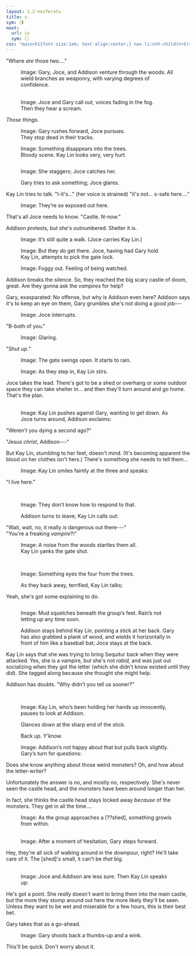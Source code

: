 ```yaml
---
layout: 1.2-nosferatu
title: v.
sym: 🌖︎
next:
  url: iv
  sym: 🌕︎
css: "main>h1{font-size:1em; text-align:center;} nav li:nth-child(n+5){display:none;} header h2{color:#404040;} nav li:nth-child(4){color:#808080;} main,figcaption{text-align:center;} p{max-width:400px;} #stfu figure{margin-bottom:0;} #three img{display:block; margin:.25em auto;} @media only screen and (min-width:675px){#three img{display:inline; margin:0;}"
---
```

"Where *are* those two...."

<figure><img src="{%include url.html%}/assets/img/au/5-01.png" alt=""/>
<figcaption><span class="x">Image: </span>Gary, Joce, and Addison venture through the woods. All wield branches as weaponry, with varying degrees of confidence.</figcaption></figure>

<figure><img src="{%include url.html%}/assets/img/au/5-02.png" alt=""/> <img src="{%include url.html%}/assets/img/au/5-03.png" alt=""/>
<figcaption><span class="x">Image: </span>Joce and Gary call out, voices fading in the fog.<br/>Then they hear a scream.</figcaption></figure>

<i>Those things.</i>

<figure><img src="{%include url.html%}/assets/img/au/5-04.png" alt=""/><br/><img src="{%include url.html%}/assets/img/au/5-05.png" alt=""/>
<figcaption><span class="x">Image: </span>Gary rushes forward, Joce pursues.<br/>They stop dead in their tracks.</figcaption></figure>

<figure><img src="{%include url.html%}/assets/img/au/5-06.png" alt=""/><br/><img src="https://via.placeholder.com/800x600.png" alt=""/>
<figcaption><span class="x">Image: </span>Something disappears into the trees.<br/>Bloody scene. Kay Lin looks very, very hurt.</figcaption></figure>

<figure><img src="https://via.placeholder.com/400x300.png" alt=""/><br/><img src="https://via.placeholder.com/400x300.png" alt=""/>
<figcaption><p><span class="x">Image: </span>She staggers; Joce catches her.</p><p>Gary tries to ask something; Joce glares.</p></figcaption></figure>

Kay Lin tries to talk. "I-it's..." (her voice is strained) "it's not... s-safe here...."

<figure><img src="https://via.placeholder.com/400x150.png" alt=""/>
<figcaption><span class="x">Image: </span>They’re so exposed out here.</figcaption></figure>

That's all Joce needs to know. "Castle. N-*now.*"

Addison protests, but she's outnumbered. Shelter it is.

<figure><img src="https://via.placeholder.com/1600x300.png" alt=""/>
<figcaption><span class="x">Image: </span>It’s still quite a walk. (Joce carries Kay&nbsp;Lin.)</figcaption></figure>

<figure><img src="https://via.placeholder.com/1200x300.png" alt=""/>
<figcaption><span class="x">Image: </span>But they <em>do</em> get there. Joce, having had Gary hold Kay&nbsp;Lin, attempts to pick the gate lock.</figcaption></figure>

<figure><img src="https://via.placeholder.com/400x300.png" alt=""/>
<figcaption><span class="x">Image: </span>Foggy out. Feeling of being watched.</figcaption></figure>

Addison breaks the silence. So, they reached the big scary castle of doom, great. Are they gonna ask the *vampires* for help?

Gary, exasparated: No offense, but why is Addison even here? Addison says it's to keep an eye on them, Gary grumbles she's not doing a good job---

<div id="stfu" markdown="1">
<figure><img src="https://via.placeholder.com/400x200.png" alt=""/>
<figcaption><span class="x">Image: </span>Joce interrupts.</figcaption></figure>

"B-both of you."

<figure><img src="https://via.placeholder.com/400x200.png" alt=""/>
<figcaption><span class="x">Image: </span>Glaring.</figcaption></figure>

"*Shut up.*"
</div>

<figure><img src="https://via.placeholder.com/600x300.png" alt=""/>
<figcaption><span class="x">Image: </span>The gate swings open. It starts to rain.</figcaption></figure>

<figure><img src="https://via.placeholder.com/400x300.png" alt=""/>
<figcaption><span class="x">Image: </span>As they step in, Kay&nbsp;Lin stirs.</figcaption></figure>

Joce takes the lead. There's got to be a shed or overhang or *some* outdoor space they can take shelter in... and then they'll turn around and go home. That's the plan.

<figure><img src="https://via.placeholder.com/400x300.png" alt=""/> <img src="https://via.placeholder.com/400x300.png" alt=""/>
<figcaption><span class="x">Image: </span>Kay Lin pushes against Gary, wanting to get down. As Joce turns around, Addison exclaims:</figcaption></figure>

"Weren't you dying a second ago?"

"Jesus *christ*, Addison---"

But Kay Lin, stumbling to her feet, doesn't mind. (It's becoming apparent the blood on her clothes isn't hers.) There's something she needs to tell them...

<figure style="margin-bottom:0;"><img src="https://via.placeholder.com/400x300.png" alt=""/>
<figcaption><span class="x">Image: </span>Kay Lin smiles faintly at the three and speaks:</figcaption></figure>

"I live here."

<figure><img src="https://via.placeholder.com/400x300.png" alt=""/> <img src="https://via.placeholder.com/400x300.png" alt=""/>
<figcaption><p><span class="x">Image: </span>They don’t know how to respond to that.</p><p>Addison turns to leave; Kay Lin calls out:</p></figcaption></figure>

"Wait, wait, no, it really *is* dangerous out there---"  
"You're a freaking *vampire*?!"

<figure><img src="https://via.placeholder.com/400x150.png" alt=""/><br/><img src="https://via.placeholder.com/400x200.png" alt=""/>
<figcaption><span class="x">Image: </span>A noise from the woods startles them all.<br/>Kay Lin yanks the gate shut.</figcaption></figure>

<figure><img src="https://via.placeholder.com/400x300.png" alt=""/> <img src="https://via.placeholder.com/400x300.png" alt=""/>
<figcaption><p><span class="x">Image: </span>Something eyes the four from the trees.</p><p>As they back away, terrified, Kay Lin talks;</p></figcaption></figure>

Yeah, she's got some explaining to do.

<figure><img src="https://via.placeholder.com/800x200.png" alt=""/><br/><img src="https://via.placeholder.com/800x400.png" alt=""/>
<figcaption><p><span class="x">Image: </span>Mud squelches beneath the group’s feet. Rain’s not letting up any time soon.</p><p>Addison stays behind Kay Lin, pointing a stick at her back. Gary has also grabbed a plank of wood, and wields it horizontally in front of him like a baseball bat; Joce stays at the back.</p></figcaption></figure>

Kay Lin says that she was trying to bring Sequitur back when they were attacked. Yes, she is a vampire, but she's not *rabid,* and was just out socializing when they got the letter (which she didn't know existed until they did). She tagged along because she thought she might help.

Addison has doubts. "Why didn't you tell us sooner?"

<figure id="three"><img src="https://via.placeholder.com/200x300.png" alt=""/> <img src="https://via.placeholder.com/200x300.png" alt=""/> <img src="https://via.placeholder.com/200x300.png" alt=""/>
<figcaption><p><span class="x">Image: </span>Kay Lin, who’s been holding her hands up innocently, pauses to look at Addison.</p><p>Glances down at the sharp end of the stick.</p><p>Back up. <i>Y’know.</i></p></figcaption></figure>

<figure><img src="https://via.placeholder.com/400x300.png" alt=""/>
<figcaption><span class="x">Image: </span>Addison’s not happy about that but pulls back slightly.<br/>Gary’s turn for questions:</figcaption></figure>

Does she know anything about those weird monsters? Oh, and how about the letter-writer?

Unfortunately the answer is no, and mostly no, respectively. She's never seen the castle head, and the monsters have been around longer than her.

In fact, she thinks the castle head stays locked away *because* of the monsters. They get in all the time....

<figure><img src="https://via.placeholder.com/600x400.png" alt=""/>
<figcaption><span class="x">Image: </span>As the group approaches a [??shed], something growls from within.</figcaption></figure>

<figure><img src="https://via.placeholder.com/200x300.png" alt=""/> <img src="https://via.placeholder.com/200x300.png" alt=""/>
<figcaption><span class="x">Image: </span>After a moment of hesitation, Gary steps forward.</figcaption></figure>

Hey, they're all sick of walking around in the downpour, right? He'll take care of it. The [shed]'s small, it can't be *that* big.

<figure><img src="https://via.placeholder.com/400x300.png" alt=""/> <img src="https://via.placeholder.com/400x300.png" alt=""/>
<figcaption><span class="x">Image: </span>Joce and Addison are less sure. Then Kay&nbsp;Lin speaks up:</figcaption></figure>

He's got a point. She *really* doesn't want to bring them into the main castle, but the more they stomp around out here the more likely they'll be seen. Unless they want to be wet and miserable for a few hours, this is their best bet.

Gary takes that as a go-ahead.

<figure><img src="https://via.placeholder.com/400x300.png" alt=""/>
<figcaption><span class="x">Image: </span>Gary shoots back a thumbs-up and a wink.</figcaption></figure>

This'll be quick. Don't worry about it.